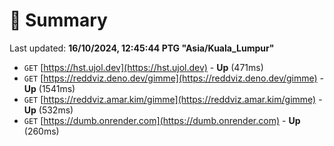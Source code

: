 # 📖 Summary
Last updated: **16/10/2024, 12:45:44 PTG "Asia/Kuala_Lumpur"**

- `GET` [https://hst.ujol.dev](https://hst.ujol.dev) - **Up** (471ms)
- `GET` [https://reddviz.deno.dev/gimme](https://reddviz.deno.dev/gimme) - **Up** (1541ms)
- `GET` [https://reddviz.amar.kim/gimme](https://reddviz.amar.kim/gimme) - **Up** (532ms)
- `GET` [https://dumb.onrender.com](https://dumb.onrender.com) - **Up** (260ms)
